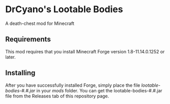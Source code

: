 # DrCyano's Lootable Bodies
A death-chest mod for Minecraft

## Requirements
This mod requires that you install Minecraft Forge version 1.8-11.14.0.1252 or later.

## Installing
After you have successfully installed Forge, simply place the file *lootable-bodies-#.#.jar* in your *mods* folder. You can get the lootable-bodies-#.#.jar file from the Releases tab of this repository page.

